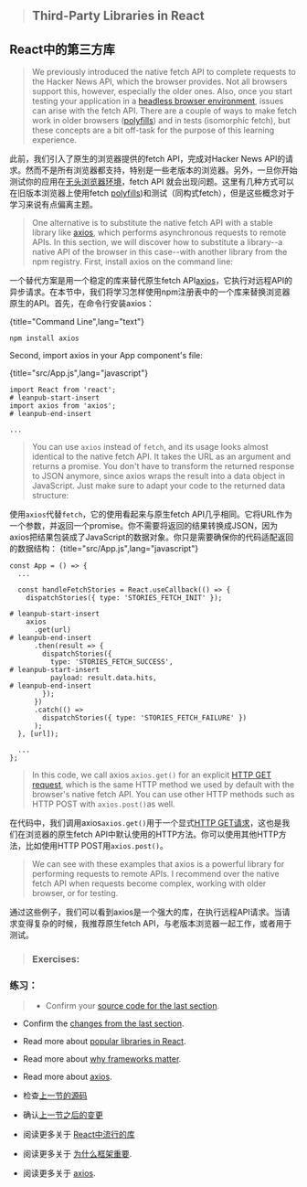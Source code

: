 > ## Third-Party Libraries in React

## React中的第三方库

> We previously introduced the native fetch API to complete requests to the Hacker News API, which the browser provides. Not all browsers support this, however, especially the older ones. Also, once you start testing your application in a [headless browser environment](https://en.wikipedia.org/wiki/Headless_browser), issues can arise with the fetch API. There are a couple of ways to make fetch work in older browsers ([polyfills](https://en.wikipedia.org/wiki/Polyfill_(programming))) and in tests (isomorphic fetch), but these concepts are a bit off-task for the purpose of this learning experience.

此前，我们引入了原生的浏览器提供的fetch API，完成对Hacker News API的请求。然而不是所有浏览器都支持，特别是一些老版本的浏览器。另外，一旦你开始测试你的应用在[无头浏览器环境](https://en.wikipedia.org/wiki/Headless_browser)，fetch API 就会出现问题。这里有几种方式可以在旧版本浏览器上使用fetch [polyfills](https://en.wikipedia.org/wiki/Polyfill_(programming)))和测试（同构式fetch），但是这些概念对于学习来说有点偏离主题。

> One alternative is to substitute the native fetch API with a stable library like [axios](https://github.com/axios/axios), which performs asynchronous requests to remote APIs. In this section, we will discover how to substitute a library--a native API of the browser in this case--with another library from the npm registry. First, install axios on the command line:

一个替代方案是用一个稳定的库来替代原生fetch API[axios](https://github.com/axios/axios)，它执行对远程API的异步请求。在本节中，我们将学习怎样使用npm注册表中的一个库来替换浏览器原生的API。首先，在命令行安装axios：

{title="Command Line",lang="text"}
~~~~~~~
npm install axios
~~~~~~~

Second, import axios in your App component's file:

{title="src/App.js",lang="javascript"}
~~~~~~~
import React from 'react';
# leanpub-start-insert
import axios from 'axios';
# leanpub-end-insert

...
~~~~~~~

> You can use `axios` instead of `fetch`, and its usage looks almost identical to the native fetch API. It takes the URL as an argument and returns a promise. You don't have to transform the returned response to JSON anymore, since axios wraps the result into a data object in JavaScript. Just make sure to adapt your code to the returned data structure:

使用`axios`代替`fetch`，它的使用看起来与原生fetch API几乎相同。它将URL作为一个参数，并返回一个promise。你不需要将返回的结果转换成JSON，因为axios把结果包装成了JavaScript的数据对象。你只是需要确保你的代码适配返回的数据结构：
{title="src/App.js",lang="javascript"}
~~~~~~~
const App = () => {
  ...

  const handleFetchStories = React.useCallback(() => {
    dispatchStories({ type: 'STORIES_FETCH_INIT' });

# leanpub-start-insert
    axios
      .get(url)
# leanpub-end-insert
      .then(result => {
        dispatchStories({
          type: 'STORIES_FETCH_SUCCESS',
# leanpub-start-insert
          payload: result.data.hits,
# leanpub-end-insert
        });
      })
      .catch(() =>
        dispatchStories({ type: 'STORIES_FETCH_FAILURE' })
      );
  }, [url]);

  ...
};
~~~~~~~

> In this code, we call axios `axios.get()` for an explicit [HTTP GET request](https://developer.mozilla.org/en-US/docs/Web/HTTP/Methods/GET), which is the same HTTP method we used by default with the browser's native fetch API. You can use other HTTP methods such as HTTP POST with `axios.post()`as well.

在代码中，我们调用axios`axios.get()`用于一个显式[HTTP GET请求](https://developer.mozilla.org/en-US/docs/Web/HTTP/Methods/GET)，这也是我们在浏览器的原生fetch API中默认使用的HTTP方法。你可以使用其他HTTP方法，比如使用HTTP POST用`axios.post()`。

> We can see with these examples that axios is a powerful library for performing requests to remote APIs. I recommend over the native fetch API when requests become complex, working with older browser, or for testing.

通过这些例子，我们可以看到axios是一个强大的库，在执行远程API请求。当请求变得复杂的时候，我推荐原生fetch API，与老版本浏览器一起工作，或者用于测试。

> ### Exercises:

### 练习：


> * Confirm your [source code for the last section](https://codesandbox.io/s/github/the-road-to-learn-react/hacker-stories/tree/hs/Third-Party-Libraries-in-React).
  * Confirm the [changes from the last section](https://github.com/the-road-to-learn-react/hacker-stories/compare/hs/Explicit-Data-Fetching-with-React...hs/Third-Party-Libraries-in-React?expand=1).
  * Read more about [popular libraries in React](https://www.robinwieruch.de/react-libraries).
  * Read more about [why frameworks matter](https://www.robinwieruch.de/why-frameworks-matter).
  * Read more about [axios](https://github.com/axios/axios).

  * 检查[上一节的源码](https://codesandbox.io/s/github/the-road-to-learn-react/hacker-stories/tree/hs/Third-Party-Libraries-in-React)
  * 确认[上一节之后的变更](https://github.com/the-road-to-learn-react/hacker-stories/compare/hs/Explicit-Data-Fetching-with-React...hs/Third-Party-Libraries-in-React?expand=1)
  * 阅读更多关于 [React中流行的库 ](https://www.robinwieruch.de/react-libraries)
  * 阅读更多关于 [为什么框架重要](https://www.robinwieruch.de/why-frameworks-matter).
  * 阅读更多关于 [axios](https://github.com/axios/axios).
